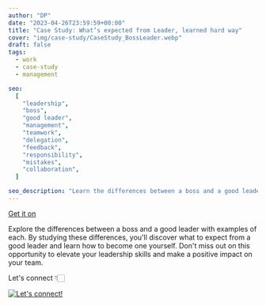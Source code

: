 ```yaml
---
author: "DP"
date: "2023-04-26T23:59:59+00:00"
title: "Case Study: What’s expected from Leader, learned hard way"
cover: "img/case-study/CaseStudy_BossLeader.webp"
draft: false
tags:
  - work
  - case-study
  - management

seo:
  [
    "leadership",
    "boss",
    "good leader",
    "management",
    "teamwork",
    "delegation",
    "feedback",
    "responsibility",
    "mistakes",
    "collaboration",
  ]

seo_description: "Learn the differences between a boss and a good leader with real-world examples. Discover what to expect from an effective leader and how to become one yourself. From collaboration and delegation to feedback and responsibility, elevate your leadership skills and make a positive impact on your team. Read our case study to improve your management and teamwork abilities. Keywords: leadership, boss, good leader, management, teamwork, delegation, feedback, responsibility, mistakes, collaboration."
---
```


<script src="https://gumroad.com/js/gumroad.js"></script>

<a class="gumroad-button" href="https://lalabuy.gumroad.com/l/whats-expected-from-leader">Get it on</a>

Explore the differences between a boss and a good leader with examples of each. By studying these differences, you'll discover what to expect from a good leader and learn how to become one yourself. Don't miss out on this opportunity to elevate your leadership skills and make a positive impact on your team.

Let's connect 👇🏻

[![Let's connect!](https://img.shields.io/badge/linkedin-%230077B5.svg?style=for-the-badge&logo=linkedin&logoColor=white)](https://www.linkedin.com/in/mrpopov/)
